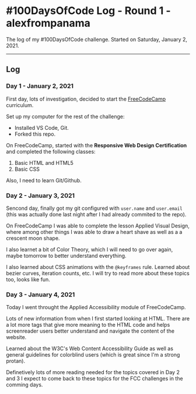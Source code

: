 # #100DaysOfCode Log - Round 1 - alexfrompanama

The log of my #100DaysOfCode challenge. Started on Saturday, January 2, 2021.

---

## Log

### Day 1 - January 2, 2021

First day, lots of investigation, decided to start the [FreeCodeCamp](https://www.freecodecamp.org/) curriculum. 

Set up my computer for the rest of the challenge:

- Installed VS Code, Git.
- Forked this repo.

On FreeCodeCamp, started with the **Responsive Web Design Certification** and completed the following classes:

1. Basic HTML and HTML5
2. Basic CSS

Also, I need to learn Git/Github.

### Day 2 - January 3, 2021

Sencond day, finally got my git configured with `user.name` and `user.email` (this was actually done last night after I had already commited to the repo).

On FreeCodeCamp I was able to complete the lesson Applied Visual Design, where among other things I was able to draw a heart shave as well as a a crescent moon shape.

I also learnet a bit of Color Theory, which I will need to go over again, maybe tomorrow to better understand everything.

I also learned about CSS animations with the `@keyframes` rule. Learned about bezier curves, iteration counts, etc. I will try to read more about these topics too, looks like fun.

### Day 3 - January 4, 2021

Today I went throught the Applied Accessibility module of FreeCodeCamp. 

Lots of new information from when I first started looking at HTML. There are a lot more tags that give more meaning to the HTML code and helps screenreader users better understand and navigate the content of the website.

Learned about the W3C's Web Content Accessibility Guide as well as general guidelines for colorblind users (which is great since I'm a strong protan).

Definetively lots of more reading needed for the topics covered in Day 2 and 3 I expect to come back to these topics for the FCC challenges in the comming days.